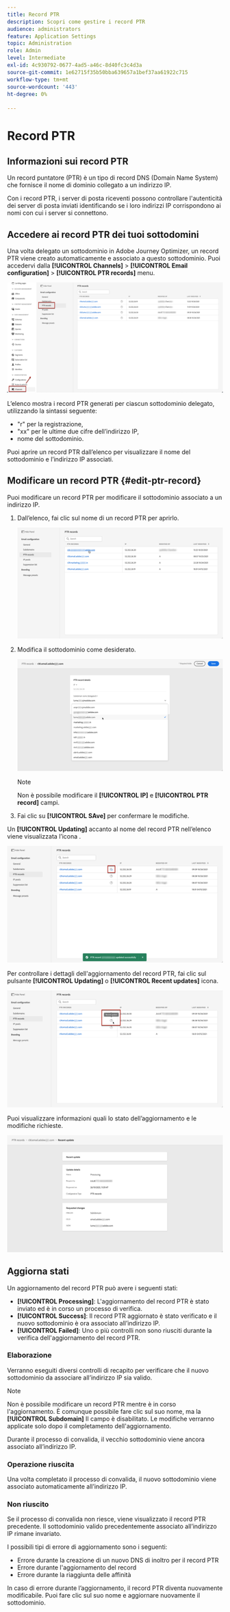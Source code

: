 ```yaml
---
title: Record PTR
description: Scopri come gestire i record PTR
audience: administrators
feature: Application Settings
topic: Administration
role: Admin
level: Intermediate
exl-id: 4c930792-0677-4ad5-a46c-8d40fc3c4d3a
source-git-commit: 1e62715f35b50bba639657a1bef37aa61922c715
workflow-type: tm+mt
source-wordcount: '443'
ht-degree: 0%

---
```


# Record PTR

## Informazioni sui record PTR

Un record puntatore (PTR) è un tipo di record DNS (Domain Name System) che fornisce il nome di dominio collegato a un indirizzo IP.

Con i record PTR, i server di posta riceventi possono controllare l&#39;autenticità dei server di posta inviati identificando se i loro indirizzi IP corrispondono ai nomi con cui i server si connettono.

## Accedere ai record PTR dei tuoi sottodomini

Una volta delegato un sottodominio in Adobe Journey Optimizer, un record PTR viene creato automaticamente e associato a questo sottodominio. Puoi accedervi dalla **[!UICONTROL Channels]** > **[!UICONTROL Email configuration]** > **[!UICONTROL PTR records]** menu.

![](../assets/ptr-records.png)

L’elenco mostra i record PTR generati per ciascun sottodominio delegato, utilizzando la sintassi seguente:

* &quot;r&quot; per la registrazione,
* &quot;xx&quot; per le ultime due cifre dell’indirizzo IP,
* nome del sottodominio.

Puoi aprire un record PTR dall’elenco per visualizzare il nome del sottodominio e l’indirizzo IP associati.

## Modificare un record PTR {#edit-ptr-record}

Puoi modificare un record PTR per modificare il sottodominio associato a un indirizzo IP.

1. Dall’elenco, fai clic sul nome di un record PTR per aprirlo.

   ![](../assets/ptr-record-select.png)

1. Modifica il sottodominio come desiderato.

   ![](../assets/ptr-record-subdomain.png)

   >[!NOTE]
   >
   >Non è possibile modificare il **[!UICONTROL IP]** e **[!UICONTROL PTR record]** campi.

1. Fai clic su **[!UICONTROL SAve]** per confermare le modifiche.

Un **[!UICONTROL Updating]** accanto al nome del record PTR nell’elenco viene visualizzata l’icona .

![](../assets/ptr-record-updating.png)

Per controllare i dettagli dell&#39;aggiornamento del record PTR, fai clic sul pulsante **[!UICONTROL Updating]** o **[!UICONTROL Recent updates]** icona.

![](../assets/ptr-record-recent-update.png)

Puoi visualizzare informazioni quali lo stato dell’aggiornamento e le modifiche richieste.

![](../assets/ptr-record-updates.png)

## Aggiorna stati

Un aggiornamento del record PTR può avere i seguenti stati:

* **[!UICONTROL Processing]**: L&#39;aggiornamento del record PTR è stato inviato ed è in corso un processo di verifica.
* **[!UICONTROL Success]**: Il record PTR aggiornato è stato verificato e il nuovo sottodominio è ora associato all’indirizzo IP.
* **[!UICONTROL Failed]**: Uno o più controlli non sono riusciti durante la verifica dell&#39;aggiornamento del record PTR.

### Elaborazione

Verranno eseguiti diversi controlli di recapito per verificare che il nuovo sottodominio da associare all’indirizzo IP sia valido. <!--The processing time is around **48h-72h**, and can take up to **7-10 days**. Learn more on the checks performed during the validation cycle in [this section](#create-message-preset).-->

>[!NOTE]
>
>Non è possibile modificare un record PTR mentre è in corso l&#39;aggiornamento. È comunque possibile fare clic sul suo nome, ma la **[!UICONTROL Subdomain]** Il campo è disabilitato. Le modifiche verranno applicate solo dopo il completamento dell&#39;aggiornamento.

Durante il processo di convalida, il vecchio sottodominio viene ancora associato all’indirizzo IP.

### Operazione riuscita

Una volta completato il processo di convalida, il nuovo sottodominio viene associato automaticamente all’indirizzo IP.

### Non riuscito

Se il processo di convalida non riesce, viene visualizzato il record PTR precedente. Il sottodominio valido precedentemente associato all’indirizzo IP rimane invariato.

I possibili tipi di errore di aggiornamento sono i seguenti:
* Errore durante la creazione di un nuovo DNS di inoltro per il record PTR
* Errore durante l&#39;aggiornamento del record
* Errore durante la riaggiunta delle affinità

In caso di errore durante l’aggiornamento, il record PTR diventa nuovamente modificabile. Puoi fare clic sul suo nome e aggiornare nuovamente il sottodominio.
